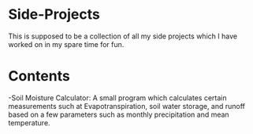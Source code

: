 # Side-Projects
This is supposed to be a collection of all my side projects which I have worked on in my spare time for fun.

# Contents

-Soil Moisture Calculator:
A small program which calculates certain measurements such at Evapotranspiration, soil water storage, and runoff based on a few parameters such as monthly precipitation and mean temperature. 

